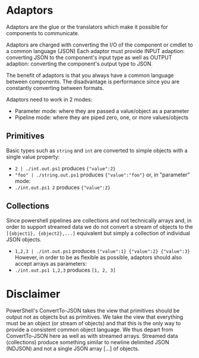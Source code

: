 # Adaptors
Adaptors are the glue or the translators which make it possible for components to communicate.

Adaptors are charged with converting the I/O of the component or cmdlet to a common language (JSON)
Each adaptor must provide INPUT adaption: converting JSON to the component's input type as well as OUTPUT adaption: converting the component's output type to JSON.

The benefit of adaptors is that you always have a common language between components.
The disadvantage is performance since you are constantly converting between formats.

Adaptors need to work in 2 modes:
* Parameter mode: where they are passed a value/object as a parameter
* Pipeline mode: where they are piped zero, one, or more values/objects

## Primitives
Basic types such as `string` and `int` are converted to simple objects with a single value property:
* `2 | ./int.out.ps1` produces `{"value":2}`
* `"foo" | ./string.out.ps1` produces `{"value":"foo"}`
or, in "parameter" mode:
* `./int.out.ps1 2` produces `{"value":2}`

## Collections
Since powershell pipelines are collections and not technically arrays and, in order to support streamed data we do not convert a stream of objects to the `[{object1}, {object2},...]` equivalent but simply a collection of individual JSON objects.
* `1,2,3 | ./int.out.ps1` produces `{"value":1} {"value":2} {"value":3}`
However, in order to be as flexible as possible, adaptors should also accept arrays as parameters:
* `./int.out.ps1 1,2,3` produces `[1, 2, 3]`

# Disclaimer
PowerShell's ConvertTo-JSON takes the view that primitives should be output not as objects but as primitives.
We take the view that everything must be an object (or stream of objects) and that this is the only way to provide a consistent common object language.
We thus depart from ConvertTo-JSON here as well as with streamed arrays.
Streamed data (collections) produce something similar to newline delimited JSON (NDJSON) and not a single JSON array [...] of objects.
